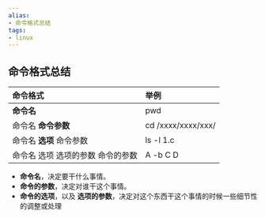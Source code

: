 ```yaml
---
alias: 
- 命令格式总结
tags: 
- linux
---
```


## 命令格式总结

| 命令格式 | 举例 |
| :- | :- |
| **命令名** | pwd |
| 命令名 **命令参数** | cd /xxxx/xxxx/xxx/ |
| 命令名 **选项** 命令参数 |  ls -l 1.c|
| 命令名 选项 选项的参数 命令的参数 | A -b C D |

- **命令名**，决定要干什么事情。
- **命令的参数**，决定对谁干这个事情。
- **命令的选项**，以及 **选项的参数**，决定对这个东西干这个事情的时候一些细节性的调整或处理


